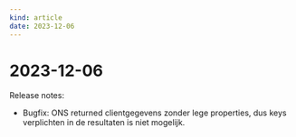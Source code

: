 ```yaml
---
kind: article
date: 2023-12-06
---
```


# 2023-12-06

Release notes:

* Bugfix: ONS returned clientgegevens zonder lege properties, dus keys verplichten in de resultaten is niet mogelijk.
